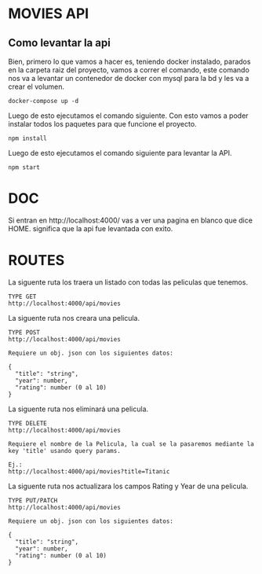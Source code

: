 # MOVIES API
## Como levantar la api
Bien, primero lo que vamos a hacer es, teniendo docker instalado, parados en la carpeta raiz del proyecto, vamos a correr el comando, este comando nos va a levantar un contenedor de docker con mysql para la bd y les va a crear el volumen.
```
docker-compose up -d
```

Luego de esto ejecutamos el comando siguiente. Con esto vamos a poder instalar todos los paquetes para que funcione el proyecto.
```
npm install
```

Luego de esto ejecutamos el comando siguiente para levantar la API.
```
npm start
```
# DOC

Si entran en http://localhost:4000/ vas a ver una pagina en blanco que dice HOME. significa que la api fue levantada con exito.

# ROUTES

La siguente ruta los traera un listado con todas las peliculas que tenemos.

```
TYPE GET
http://localhost:4000/api/movies
```

La siguente ruta nos creara una pelicula.

```
TYPE POST
http://localhost:4000/api/movies

Requiere un obj. json con los siguientes datos:

{
  "title": "string",
  "year": number,
  "rating": number (0 al 10)
}
```

La siguente ruta nos eliminará una pelicula.

```
TYPE DELETE
http://localhost:4000/api/movies

Requiere el nombre de la Pelicula, la cual se la pasaremos mediante la key 'title' usando query params.

Ej.:
http://localhost:4000/api/movies?title=Titanic

```

La siguente ruta nos actualizara los campos Rating y Year de una pelicula.

```
TYPE PUT/PATCH
http://localhost:4000/api/movies

Requiere un obj. json con los siguientes datos:

{
  "title": "string",
  "year": number,
  "rating": number (0 al 10)
}
```
